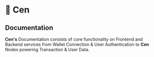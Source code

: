 
# 🔗 Cen

## Documentation

**Cen's** Documentation consists of core functionality on Frontend and Backend services from Wallet Connection & User Authentication to **Cen** Nodes powering Transaction & User Data.
